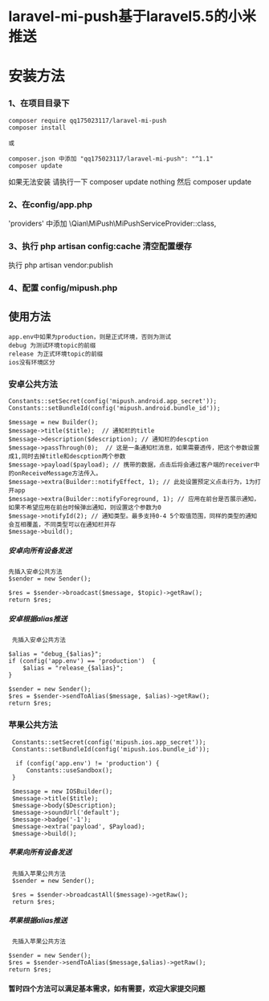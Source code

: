 # laravel-mi-push基于laravel5.5的小米推送

# 安装方法
### 1、在项目目录下 
    composer require qq175023117/laravel-mi-push    
    composer install
    
    或
    
    composer.json 中添加 "qq175023117/laravel-mi-push": "^1.1"  
    composer update 

 如果无法安装 请执行一下 composer update nothing 然后 composer update
 
 
###  2、在config/app.php
   'providers' 中添加 \Qian\MiPush\MiPushServiceProvider::class,
   
   
###  3、执行 php artisan config:cache 清空配置缓存 
执行 php artisan vendor:publish

###  4、配置 config/mipush.php


## 使用方法
    app.env中如果为production，则是正式环境，否则为测试
    debug 为测试环境topic的前缀
    release 为正式环境topic的前缀
    ios没有环境区分
### 安卓公共方法

    Constants::setSecret(config('mipush.android.app_secret'));
    Constants::setBundleId(config('mipush.android.bundle_id'));
    
    $message = new Builder();
    $message->title($title);  // 通知栏的title
    $message->description($description); // 通知栏的descption
    $message->passThrough(0);  // 这是一条通知栏消息，如果需要透传，把这个参数设置成1,同时去掉title和descption两个参数
    $message->payload($payload); // 携带的数据，点击后将会通过客户端的receiver中的onReceiveMessage方法传入。
    $message->extra(Builder::notifyEffect, 1); // 此处设置预定义点击行为，1为打开app
    $message->extra(Builder::notifyForeground, 1); // 应用在前台是否展示通知，如果不希望应用在前台时候弹出通知，则设置这个参数为0
    $message->notifyId(2); // 通知类型。最多支持0-4 5个取值范围，同样的类型的通知会互相覆盖，不同类型可以在通知栏并存
    $message->build();
        
##### 安卓向所有设备发送

    先插入安卓公共方法
    $sender = new Sender();
  
    $res = $sender->broadcast($message, $topic)->getRaw();
    return $res;

##### 安卓根据alias推送
    
     先插入安卓公共方法
     
    $alias = "debug_{$alias}";
    if (config('app.env') == 'production')  {
        $alias = "release_{$alias}";
    }
    
    $sender = new Sender();
    $res = $sender->sendToAlias($message, $alias)->getRaw();
    return $res;
    
### 苹果公共方法

     Constants::setSecret(config('mipush.ios.app_secret'));
     Constants::setBundleId(config('mipush.ios.bundle_id'));
     
      if (config('app.env') != 'production') {
         Constants::useSandbox();
     }
     
     $message = new IOSBuilder();
     $message->title($title);
     $message->body($Description);
     $message->soundUrl('default');
     $message->badge('-1');
     $message->extra('payload', $Payload);
     $message->build();
     
##### 苹果向所有设备发送
     
     先插入苹果公共方法
     $sender = new Sender();

     $res = $sender->broadcastAll($message)->getRaw();
     return $res;


##### 苹果根据alias推送
        
     先插入苹果公共方法
     
    $sender = new Sender();
    $res = $sender->sendToAlias($message,$alias)->getRaw();
    return $res;

#### 暂时四个方法可以满足基本需求，如有需要，欢迎大家提交问题
